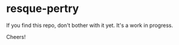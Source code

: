 
resque-pertry
=============

If you find this repo, don't bother with it yet.
It's a work in progress.

Cheers!

